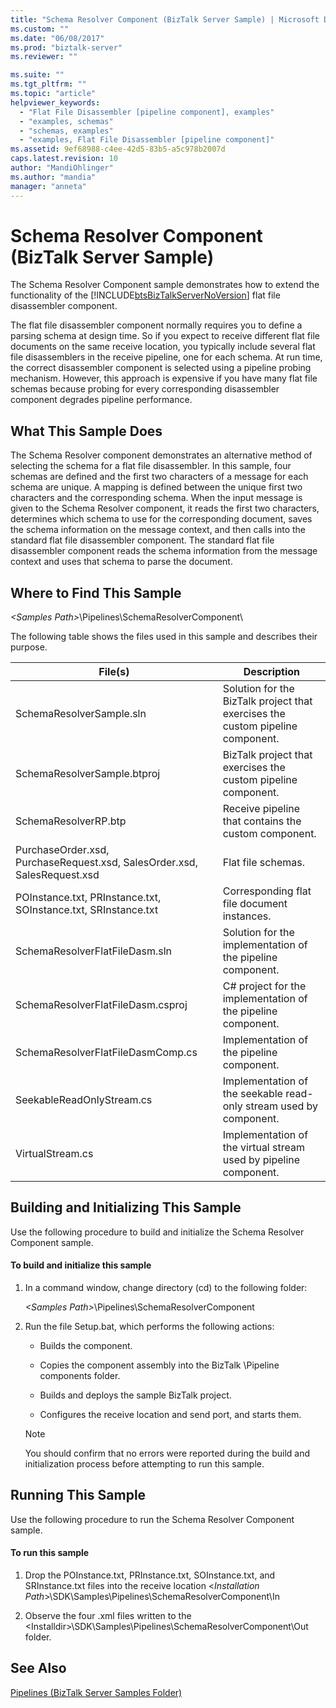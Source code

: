```yaml
---
title: "Schema Resolver Component (BizTalk Server Sample) | Microsoft Docs"
ms.custom: ""
ms.date: "06/08/2017"
ms.prod: "biztalk-server"
ms.reviewer: ""

ms.suite: ""
ms.tgt_pltfrm: ""
ms.topic: "article"
helpviewer_keywords: 
  - "Flat File Disassembler [pipeline component], examples"
  - "examples, schemas"
  - "schemas, examples"
  - "examples, Flat File Disassembler [pipeline component]"
ms.assetid: 9ef68988-c4ee-42d5-83b5-a5c978b2007d
caps.latest.revision: 10
author: "MandiOhlinger"
ms.author: "mandia"
manager: "anneta"
---
```

# Schema Resolver Component (BizTalk Server Sample)
The Schema Resolver Component sample demonstrates how to extend the functionality of the [!INCLUDE[btsBizTalkServerNoVersion](../includes/btsbiztalkservernoversion-md.md)] flat file disassembler component.  
  
 The flat file disassembler component normally requires you to define a parsing schema at design time. So if you expect to receive different flat file documents on the same receive location, you typically include several flat file disassemblers in the receive pipeline, one for each schema. At run time, the correct disassembler component is selected using a pipeline probing mechanism. However, this approach is expensive if you have many flat file schemas because probing for every corresponding disassembler component degrades pipeline performance.  
  
## What This Sample Does  
 The Schema Resolver component demonstrates an alternative method of selecting the schema for a flat file disassembler. In this sample, four schemas are defined and the first two characters of a message for each schema are unique. A mapping is defined between the unique first two characters and the corresponding schema. When the input message is given to the Schema Resolver component, it reads the first two characters, determines which schema to use for the corresponding document, saves the schema information on the message context, and then calls into the standard flat file disassembler component. The standard flat file disassembler component reads the schema information from the message context and uses that schema to parse the document.  
  
## Where to Find This Sample  
 *\<Samples Path>*\Pipelines\SchemaResolverComponent\  
  
 The following table shows the files used in this sample and describes their purpose.  
  
|File(s)|Description|  
|---------------|-----------------|  
|SchemaResolverSample.sln|Solution for the BizTalk project that exercises the custom pipeline component.|  
|SchemaResolverSample.btproj|BizTalk project that exercises the custom pipeline component.|  
|SchemaResolverRP.btp|Receive pipeline that contains the custom component.|  
|PurchaseOrder.xsd, PurchaseRequest.xsd, SalesOrder.xsd, SalesRequest.xsd|Flat file schemas.|  
|POInstance.txt, PRInstance.txt, SOInstance.txt, SRInstance.txt|Corresponding flat file document instances.|  
|SchemaResolverFlatFileDasm.sln|Solution for the implementation of the pipeline component.|  
|SchemaResolverFlatFileDasm.csproj|C# project for the implementation of the pipeline component.|  
|SchemaResolverFlatFileDasmComp.cs|Implementation of the pipeline component.|  
|SeekableReadOnlyStream.cs|Implementation of the seekable read-only stream used by component.|  
|VirtualStream.cs|Implementation of the virtual stream used by pipeline component.|  
  
## Building and Initializing This Sample  
 Use the following procedure to build and initialize the Schema Resolver Component sample.  
  
#### To build and initialize this sample  
  
1.  In a command window, change directory (cd) to the following folder:  
  
     *\<Samples Path>*\Pipelines\SchemaResolverComponent  
  
2.  Run the file Setup.bat, which performs the following actions:  
  
    -   Builds the component.  
  
    -   Copies the component assembly into the BizTalk \Pipeline components folder.  
  
    -   Builds and deploys the sample BizTalk project.  
  
    -   Configures the receive location and send port, and starts them.  
  
    > [!NOTE]
    >  You should confirm that no errors were reported during the build and initialization process before attempting to run this sample.  
  
## Running This Sample  
 Use the following procedure to run the Schema Resolver Component sample.  
  
#### To run this sample  
  
1.  Drop the POInstance.txt, PRInstance.txt, SOInstance.txt, and SRInstance.txt files into the receive location \<*Installation Path*>\SDK\Samples\Pipelines\SchemaResolverComponent\In  
  
2.  Observe the four .xml files written to the \<Installdir>\SDK\Samples\Pipelines\SchemaResolverComponent\Out folder.  
  
## See Also  
 [Pipelines (BizTalk Server Samples Folder)](../core/pipelines-biztalk-server-samples-folder.md)